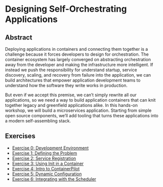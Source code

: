# Designing Self-Orchestrating Applications

## Abstract

Deploying applications in containers and connecting them together is a challenge because it forces developers to design for orchestration. The container ecosystem has largely converged on abstracting orchestration away from the developer and making the infrastructure more intelligent. If instead we push the responsibility for understand startup, service discovery, scaling, and recovery from failure into the application, we can build architectures that empower application development teams to understand how the software they write works in production.

But even if we accept this premise, we can’t simply rewrite all our applications, so we need a way to build application containers that can knit together legacy and greenfield applications alike. In this hands-on workshop, we will build a microservices application. Starting from simple open source components, we’ll add tooling that turns these applications into a modern self-assembling stack.


## Exercises

- [Exercise 0: Development Environment](./exercise00/README.md)
- [Exercise 1: Defining the Problem](./exercise01/README.md)
- [Exercise 2: Service Registration](./exercise02/README.md)
- [Exercise 3: Using Init in a Container](./exercise03/README.md)
- [Exercise 4: Intro to ContainerPilot](./exercise04/README.md)
- [Exercise 5: Dynamic Configuration](./exercise05/README.md)
- [Exercise 6: Integrating with the Scheduler](./exercise06/README.md)
